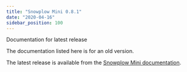 ```yaml
---
title: "Snowplow Mini 0.8.1"
date: "2020-04-16"
sidebar_position: 100
---
```


Documentation for latest release

The documentation listed here is for an old version.

The latest release is available from the [Snowplow Mini documentation](/docs/pipeline-components-and-applications/snowplow-mini/).
